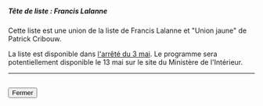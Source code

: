 ##### Tête de liste : Francis Lalanne

Cette liste est une union de la liste de Francis Lalanne et "Union jaune" de Patrick Cribouw.

La liste est disponible dans [l'arrêté du 3 mai](https://www.legifrance.gouv.fr/affichTexte.do;jsessionid=87DAD75FDA48AA144528CD4ED0B9A9D2.tplgfr38s_1?cidTexte=JORFTEXT000038438196&dateTexte=&oldAction=rechJO&categorieLien=id&idJO=JORFCONT000038437728). Le programme sera potentiellement disponible le 13 mai sur le site du Ministère de l'Intérieur.

<hr>
<h2><button class="btn btn-default btn-sm" onclick="jauneclose()">Fermer</button></h2>